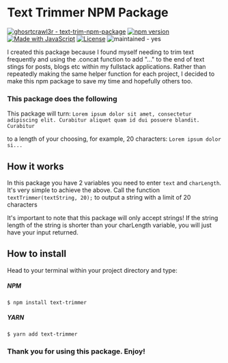 # Text Trimmer NPM Package

[![ghosrtcrawl3r - text-trim-npm-package](https://img.shields.io/static/v1?label=ghosrtcrawl3r&message=text-trim-npm-package&color=blue&logo=github)](https://github.com/GhostCrawl3r/text-trim-npm-package)
[![npm version](https://badge.fury.io/js/text-trimmer.svg)](https://badge.fury.io/js/text-trimmer)
[![Made with JavaScript](https://img.shields.io/badge/Made_with-JavaScript-blue?logo=javascript&logoColor=white)](https://www.javascript.com/)
[![License](https://img.shields.io/badge/License-ISC-blue)](#license)
![maintained - yes](https://img.shields.io/badge/maintained-yes-blue)

I created this package because I found myself needing to trim text frequently and using the .concat function to add "..." to the end of text stings for posts, blogs etc within my fullstack applications.
Rather than repeatedly making the same helper function for each project, I decided to make this npm package to save my time and hopefully others too.

### This package does the following
This package will turn:
`Lorem ipsum dolor sit amet, consectetur adipiscing elit. Curabitur aliquet quam id dui posuere blandit. Curabitur`

to a length of your choosing, for example, 20 characters:
`Lorem ipsum dolor si...`  

## How it works

In this package you have 2 variables you need to enter `text` and `charLength`. It's very simple to achieve the above. 
Call the function `textTrimmer(textString, 20);` to output a string with a limit of 20 characters

It's important to note that this package will only accept strings! If the string length of the string is shorter than your charLength variable, you will just have your input returned.

## How to install
Head to your terminal within your project directory and type:

##### NPM
`$ npm install text-trimmer`

##### YARN
`$ yarn add text-trimmer`

### Thank you for using this package. Enjoy!
